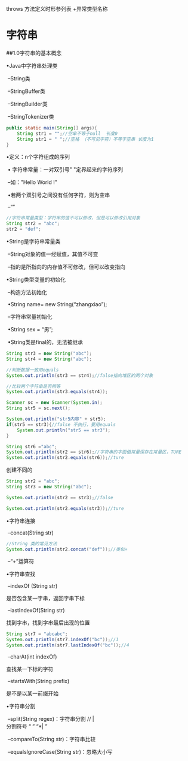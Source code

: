 throws 方法定义时形参列表 +异常类型名称

# 字符串 

##1.0字符串的基本概念

•Java中字符串处理类

​	–String类

​	–StringBuffer类

​	–StringBuilder类

​	–StringTokenizer类

```java
public static main(String[] args){
    String str1 = "";//空串不等于null  长度0
    String str1 = " ";//空格 （不可见字符）不等于空串 长度为1
}
```

•定义：n个字符组成的序列

​	•	字符串常量：一对双引号" "定界起来的字符序列

​	–如："Hello World !" 

​	•若两个双引号之间没有任何字符，则为空串

​	 –“”

```java
//字符串常量类型：字符串的值不可以修改，但是可以修改引用对象
String str2 = "abc";
str2 = "def";

```

•String是字符串常量类

​	–String对象的值一经赋值，其值不可变

​	–指的是所指向的内存值不可修改，但可以改变指向

•String类型变量的初始化

​	–构造方法初始化

​	•String name= new String(“zhangxiao”);

​	–字符串常量初始化

​	•String sex = “男”; 

​	•String类是final的，无法被继承

```java
String str3 = new String("abc");
String str4 = new String("abc");

//判断数据一致用equals
System.out.println(str3 == str4);//false指向堆区的两个对象

//比较两个字符串是否相等
System.out.println(str3.equals(str4));

Scanner sc = new Scanner(System.in);
String str5 = sc.next();

System.out.println("str5内容" + str5);
if(str5 == str3){//false 不执行，要用equals
    System.out.println("str5 == str3");
}

String str6 ="abc";
System.out.println(str2 == str6);//字符串的字面值常量保存在常量区，TURE
System.out.println(str2.equals(str6));//ture
```

创建不同的

```java
String str2 = "abc";
String str3 = new String("abc");

System.out.println(str2 == str3);//false

System.out.println(str2.equals(str3));//ture
```



•字符串连接

​	–concat(String str)

```java
//String 类的常见方法
System.out.println(str2.concat("def"));//类似+ 
```

​	–“+”运算符

•字符串查找 

​	–indexOf (String str)

是否包含某一字串，返回字串下标

​	–lastIndexOf(String str)

找到字串，找到字串最后出现的位置

```java
String str7 = "abcabc";
System.out.println(str7.indexOf("bc"));//1
System.out.println(str7.lastIndexOf("bc"));//4
```

​	–charAt(int indexOf)

查找某一下标的字符

​	–startsWith(String prefix)

是不是以某一前缀开始

•字符串分割

​	–split(String  regex)：字符串分割   //     |   
分割符号   “ ”  “*| ”

​	–compareTo(String str)：字符串比较 

​	–equalslgnoreCase(String str)：忽略大小写

​	











